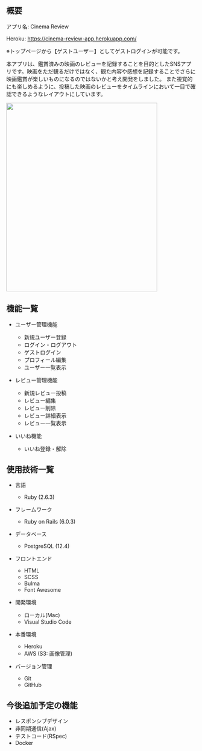 ## 概要

アプリ名: Cinema Review

Heroku: https://cinema-review-app.herokuapp.com/

※トップページから【ゲストユーザー】としてゲストログインが可能です。

本アプリは、鑑賞済みの映画のレビューを記録することを目的としたSNSアプリです。映画をただ観るだけではなく、観た内容や感想を記録することでさらに映画鑑賞が楽しいものになるのではないかと考え開発をしました。
また視覚的にも楽しめるように、投稿した映画のレビューをタイムラインにおいて一目で確認できるようなレイアウトにしています。

<img src="https://user-images.githubusercontent.com/70659494/95469060-2688d200-09ba-11eb-9860-90947a8b0382.png" height="500px" width="400px">

## 機能一覧

* ユーザー管理機能
  * 新規ユーザー登録
  * ログイン・ログアウト
  * ゲストログイン
  * プロフィール編集
  * ユーザー一覧表示
  
* レビュー管理機能

  * 新規レビュー投稿
  * レビュー編集
  * レビュー削除
  * レビュー詳細表示
  * レビュー一覧表示
  
* いいね機能
  * いいね登録・解除

## 使用技術一覧

* 言語
  * Ruby (2.6.3)
  
* フレームワーク
  * Ruby on Rails (6.0.3)
  
* データベース
  * PostgreSQL (12.4)
  
* フロントエンド
  * HTML
  * SCSS
  * Bulma
  * Font Awesome
  
* 開発環境
  * ローカル(Mac)
  * Visual Studio Code
  
* 本番環境
  * Heroku
  * AWS (S3: 画像管理)
  
* バージョン管理
  * Git
  * GitHub

## 今後追加予定の機能

* レスポンシブデザイン
* 非同期通信(Ajax)
* テストコード(RSpec)
* Docker

